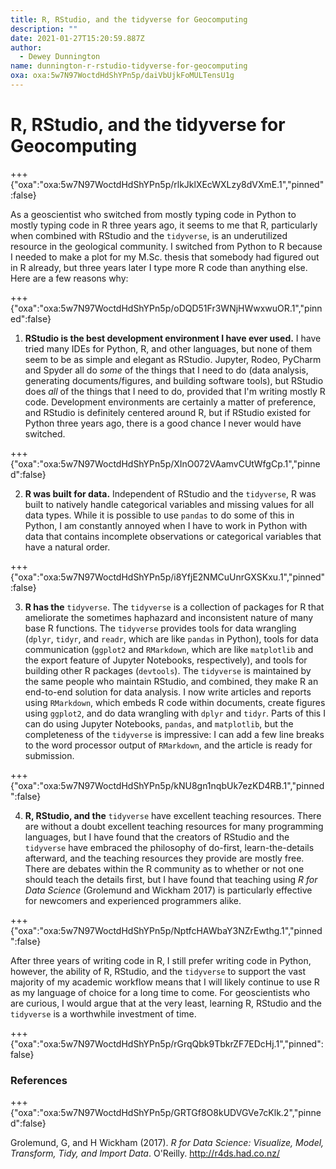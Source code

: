 ```yaml
---
title: R, RStudio, and the tidyverse for Geocomputing
description: ""
date: 2021-01-27T15:20:59.887Z
author:
  - Dewey Dunnington
name: dunnington-r-rstudio-tidyverse-for-geocomputing
oxa: oxa:5w7N97WoctdHdShYPn5p/daiVbUjkFoMULTensU1g
---
```


# R, RStudio, and the tidyverse for Geocomputing

+++ {"oxa":"oxa:5w7N97WoctdHdShYPn5p/rlkJklXEcWXLzy8dVXmE.1","pinned":false}

As a geoscientist who switched from mostly typing code in Python to mostly typing code in R three years ago, it seems to me that R, particularly when combined with RStudio and the `tidyverse`, is an underutilized resource in the geological community. I switched from Python to R because I needed to make a plot for my M.Sc. thesis that somebody had figured out in R already, but three years later I type more R code than anything else. Here are a few reasons why:

+++ {"oxa":"oxa:5w7N97WoctdHdShYPn5p/oDQD51Fr3WNjHWwxwuOR.1","pinned":false}

1. **RStudio is the best development environment I have ever used.** I have tried many IDEs for Python, R, and other languages, but none of them seem to be as simple and elegant as RStudio. Jupyter, Rodeo, PyCharm and Spyder all do *some* of the things that I need to do (data analysis, generating documents/figures, and building software tools), but RStudio does *all* of the things that I need to do, provided that I'm writing mostly R code. Development environments are certainly a matter of preference, and RStudio is definitely centered around R, but if RStudio existed for Python three years ago, there is a good chance I never would have switched.

+++ {"oxa":"oxa:5w7N97WoctdHdShYPn5p/XInO072VAamvCUtWfgCp.1","pinned":false}

2. **R was built for data.** Independent of RStudio and the `tidyverse`, R was built to natively handle categorical variables and missing values for all data types. While it is possible to use `pandas` to do some of this in Python, I am constantly annoyed when I have to work in Python with data that contains incomplete observations or categorical variables that have a natural order.

+++ {"oxa":"oxa:5w7N97WoctdHdShYPn5p/i8YfjE2NMCuUnrGXSKxu.1","pinned":false}

3. **R has the** `tidyverse`. The `tidyverse` is a collection of packages for R that ameliorate the sometimes haphazard and inconsistent nature of many base R functions. The `tidyverse` provides tools for data wrangling (`dplyr`, `tidyr`, and `readr`, which are like `pandas` in Python), tools for data communication (`ggplot2` and `RMarkdown`, which are like `matplotlib` and the export feature of Jupyter Notebooks, respectively), and tools for building other R packages (`devtools`). The `tidyverse` is maintained by the same people who maintain RStudio, and combined, they make R an end-to-end solution for data analysis. I now write articles and reports using `RMarkdown`, which embeds R code within documents, create figures using `ggplot2`, and do data wrangling with `dplyr` and `tidyr`. Parts of this I can do using Jupyter Notebooks, `pandas`, and `matplotlib`, but the completeness of the `tidyverse` is impressive: I can add a few line breaks to the word processor output of `RMarkdown`, and the article is ready for submission.

+++ {"oxa":"oxa:5w7N97WoctdHdShYPn5p/kNU8gn1nqbUk7ezKD4RB.1","pinned":false}

4. **R, RStudio, and the** `tidyverse` have excellent teaching resources. There are without a doubt excellent teaching resources for many programming languages, but I have found that the creators of RStudio and the `tidyverse` have embraced the philosophy of do-first, learn-the-details afterward, and the teaching resources they provide are mostly free. There are debates within the R community as to whether or not one should teach the details first, but I have found that teaching using *R for Data Science* (Grolemund and Wickham 2017) is particularly effective for newcomers and experienced programmers alike.

+++ {"oxa":"oxa:5w7N97WoctdHdShYPn5p/NptfcHAWbaY3NZrEwthg.1","pinned":false}

After three years of writing code in R, I still prefer writing code in Python, however, the ability of R, RStudio, and the `tidyverse` to support the vast majority of my academic workflow means that I will likely continue to use R as my language of choice for a long time to come. For geoscientists who are curious, I would argue that at the very least, learning R, RStudio and the `tidyverse` is a worthwhile investment of time.

+++ {"oxa":"oxa:5w7N97WoctdHdShYPn5p/rGrqQbk9TbkrZF7EDcHj.1","pinned":false}

### References

+++ {"oxa":"oxa:5w7N97WoctdHdShYPn5p/GRTGf8O8kUDVGVe7cKlk.2","pinned":false}

Grolemund, G, and H Wickham (2017). *R for Data Science: Visualize, Model, Transform, Tidy, and Import Data*. O'Reilly. <http://r4ds.had.co.nz/>

